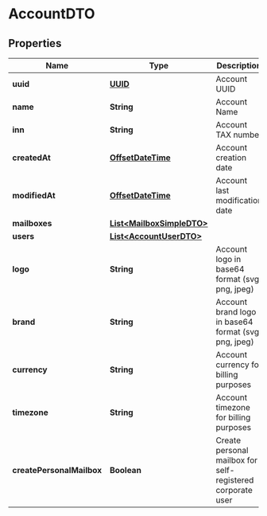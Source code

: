 # AccountDTO

## Properties
Name | Type | Description | Notes
------------ | ------------- | ------------- | -------------
**uuid** | [**UUID**](UUID.md) | Account UUID |  [optional]
**name** | **String** | Account Name | 
**inn** | **String** | Account TAX number |  [optional]
**createdAt** | [**OffsetDateTime**](OffsetDateTime.md) | Account creation date |  [optional]
**modifiedAt** | [**OffsetDateTime**](OffsetDateTime.md) | Account last modification date |  [optional]
**mailboxes** | [**List&lt;MailboxSimpleDTO&gt;**](MailboxSimpleDTO.md) |  |  [optional]
**users** | [**List&lt;AccountUserDTO&gt;**](AccountUserDTO.md) |  |  [optional]
**logo** | **String** | Account logo in base64 format (svg, png, jpeg) |  [optional]
**brand** | **String** | Account brand logo in base64 format (svg, png, jpeg) |  [optional]
**currency** | **String** | Account currency for billing purposes |  [optional]
**timezone** | **String** | Account timezone for billing purposes |  [optional]
**createPersonalMailbox** | **Boolean** | Create personal mailbox for self-registered corporate user |  [optional]
